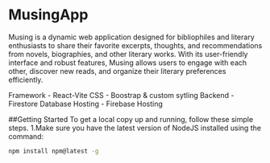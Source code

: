 # MusingApp
Musing is a dynamic web application designed for bibliophiles and literary enthusiasts to share their favorite excerpts, thoughts, and recommendations from novels, biographies, and other literary works. With its user-friendly interface and robust features, Musing allows users to engage with each other, discover new reads, and organize their literary preferences efficiently.

Framework - React-Vite CSS - Boostrap & custom sytling Backend - Firestore Database Hosting - Firebase Hosting

##Getting Started
To get a local copy up and running, follow these simple steps.
1.Make sure you have the latest version of NodeJS installed using the command:

```bash
npm install npm@latest -g
